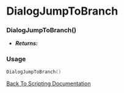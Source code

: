 # DialogJumpToBranch

### DialogJumpToBranch()
- ***Returns:*** 

### Usage

```Lua
DialogJumpToBranch()
```


[Back To Scripting Documentation](../README.md)
